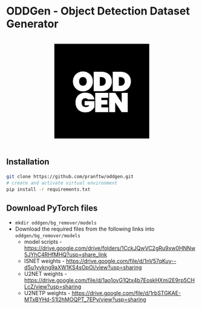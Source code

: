# ODDGen - Object Detection Dataset Generator

<br>
  <div align="center">
    <img width="251" alt="image" src="logo.png">
  </div>
<br>

## Installation
```bash
git clone https://github.com/pranftw/oddgen.git
# create and activate virtual environment
pip install -r requirements.txt
```

## Download PyTorch files
- `mkdir oddgen/bg_remover/models`
- Download the required files from the following links into `oddgen/bg_remover/models`
  - model scripts - https://drive.google.com/drive/folders/1CckJQwVC2gRu9xw0HNNw5JYhC4RHfMHQ?usp=share_link
  - ISNET weights - https://drive.google.com/file/d/1nV57qKuy--d5u1yvkng9aXW1KS4sOpOi/view?usp=sharing
  - U2NET weights - https://drive.google.com/file/d/1ao1ovG1Qtx4b7EoskHXmi2E9rp5CHLcZ/view?usp=sharing
  - U2NETP weights - https://drive.google.com/file/d/1rbSTGKAE-MTxBYHd-51l2hMOQPT_7EPy/view?usp=sharing
